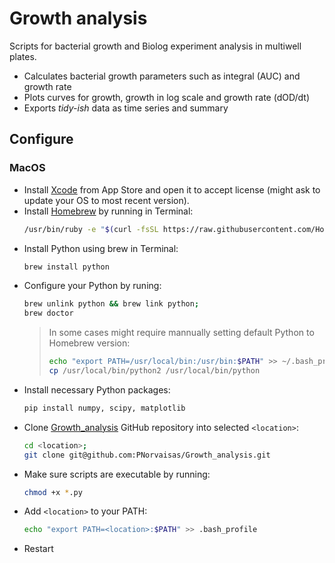 # Growth analysis
Scripts for bacterial growth and Biolog experiment analysis in multiwell plates.
- Calculates bacterial growth parameters such as integral (AUC) and growth rate
- Plots curves for growth, growth in log scale and growth rate (dOD/dt)
- Exports *tidy-ish* data as time series and summary
## Configure
### MacOS
- Install [Xcode](https://developer.apple.com/xcode/) from App Store and open it to accept license (might ask to update your OS to most recent version).
- Install [Homebrew](https://brew.sh) by running in Terminal:
   ```bash
   /usr/bin/ruby -e "$(curl -fsSL https://raw.githubusercontent.com/Homebrew/install/master/install)"
   ```
- Install Python using brew in Terminal:
   ```bash
   brew install python
   ```
- Configure your Python by runing:
   ```bash
   brew unlink python && brew link python;
   brew doctor
   ```
   > In some cases might require mannually setting default Python to Homebrew version:
   > ```bash
   > echo "export PATH=/usr/local/bin:/usr/bin:$PATH" >> ~/.bash_profile;
   > cp /usr/local/bin/python2 /usr/local/bin/python
   >```
- Install necessary Python packages:
   ```bash
   pip install numpy, scipy, matplotlib
   ```
- Clone [Growth_analysis](git@github.com:PNorvaisas/Growth_analysis.git) GitHub repository into selected `<location>`:
   ```bash
   cd <location>;
   git clone git@github.com:PNorvaisas/Growth_analysis.git
   ```
- Make sure scripts are executable by running:
   ```bash
   chmod +x *.py
   ```
- Add `<location>` to your PATH:
   ```bash
   echo "export PATH=<location>:$PATH" >> .bash_profile
   ```
- Restart

    